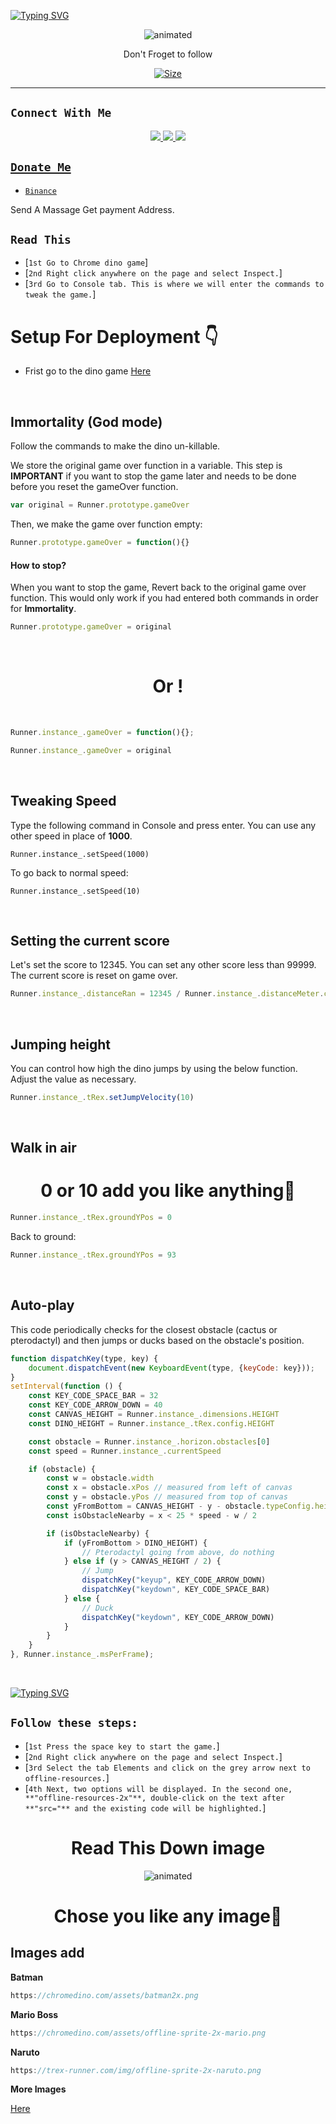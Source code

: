 

[![Typing SVG](https://readme-typing-svg.demolab.com?font=Caveat&size=30&pause=1000&color=F70000&center=true&vCenter=true&width=435&lines=Hellow+I+Am+Hyper+Mod;Let's+Go+Dino+Game+Hack;Useing+Inspect+Element)](https://git.io/typing-svg)

<p align="center">
<img src="https://i.ibb.co/grrwRTk/FB-IMG-1695300469802.jpg" alt="animated" />
</p>

<p align="center">
Don't Froget to follow
</p>

<p align="center">
<a href="https://youtube.com/c/HYPERMOD"><img title="Size" src="https://img.shields.io/badge/Tutorial-Video-green"></a>
</p>

-------

## ```Connect With Me```
<p align="center">
<a href="https://wa.me/94767043432"><img src="https://img.shields.io/badge/Contact Hyper Mod-25D366?style=for-the-badge&logo=whatsapp&logoColor=white" />
<a href="https://chat.whatsapp.com/DNUr9fAAaTq6YW3SFQHX7Q"><img src="https://img.shields.io/badge/Join Official GC-25D366?style=for-the-badge&logo=whatsapp&logoColor=white" />
<a href="https://youtube.com/c/HYPERMOD"><img src="https://img.shields.io/badge/Subscribe Hyper Mod-ff0000?style=for-the-badge&logo=youtube&logoColor=ff000000&link=https://youtube.com/c/HYPERMOD" /><br>
</p>

## ```Donate Me```

- [`Binance`](Wa.me/94767043432)

<p align="left">
Send A Massage Get payment Address.
</p>

## ```Read This```

- [`1st Go to Chrome dino game`]
- [`2nd Right click anywhere on the page and select Inspect.`]
- [`3rd Go to Console tab. This is where we will enter the commands to tweak the game.`]

# Setup For Deployment 👇

- Frist go to the dino game [Here](Chrome://dino)

<br>

## Immortality (God mode)
Follow the commands to make the dino un-killable.

We store the original game over function in a variable. This step is **IMPORTANT** if you want to stop the game later and needs to be done before you reset the gameOver function.
```js
var original = Runner.prototype.gameOver
```

Then, we make the game over function empty:
```js
Runner.prototype.gameOver = function(){}
```

#### How to stop?
When you want to stop the game, Revert back to the original game over function. This would only work if you had entered both commands in order for **Immortality**.
```js
Runner.prototype.gameOver = original
```
<br>

<h1 align="center">Or !<br></h1>

<br>

```js
Runner.instance_.gameOver = function(){};
```

```js
Runner.instance_.gameOver = original
```

<br>

## Tweaking Speed
Type the following command in Console and press enter.
You can use any other speed in place of **1000**.

```
Runner.instance_.setSpeed(1000)
```

To go back to normal speed:
```
Runner.instance_.setSpeed(10)
```

<br>

## Setting the current score
Let's set the score to 12345. You can set any other score less than 99999.
The current score is reset on game over.

```js
Runner.instance_.distanceRan = 12345 / Runner.instance_.distanceMeter.config.COEFFICIENT
```

<br>

## Jumping height
You can control how high the dino jumps by using the below function. Adjust the value as necessary.

```js
Runner.instance_.tRex.setJumpVelocity(10)
```

<br>

## Walk in air

<h1 align="center">0 or 10 add you like anything🌸<br></h1>

```js
Runner.instance_.tRex.groundYPos = 0
```

Back to ground:

```js
Runner.instance_.tRex.groundYPos = 93
```

<br>

## Auto-play

This code periodically checks for the closest obstacle (cactus or pterodactyl) and then jumps or ducks based on the obstacle's position.

```js
function dispatchKey(type, key) {
    document.dispatchEvent(new KeyboardEvent(type, {keyCode: key}));
}
setInterval(function () {
    const KEY_CODE_SPACE_BAR = 32
    const KEY_CODE_ARROW_DOWN = 40
    const CANVAS_HEIGHT = Runner.instance_.dimensions.HEIGHT
    const DINO_HEIGHT = Runner.instance_.tRex.config.HEIGHT

    const obstacle = Runner.instance_.horizon.obstacles[0]
    const speed = Runner.instance_.currentSpeed

    if (obstacle) {
        const w = obstacle.width
        const x = obstacle.xPos // measured from left of canvas
        const y = obstacle.yPos // measured from top of canvas
        const yFromBottom = CANVAS_HEIGHT - y - obstacle.typeConfig.height
        const isObstacleNearby = x < 25 * speed - w / 2

        if (isObstacleNearby) {
            if (yFromBottom > DINO_HEIGHT) {
                // Pterodactyl going from above, do nothing
            } else if (y > CANVAS_HEIGHT / 2) {
                // Jump
                dispatchKey("keyup", KEY_CODE_ARROW_DOWN)
                dispatchKey("keydown", KEY_CODE_SPACE_BAR)
            } else {
                // Duck
                dispatchKey("keydown", KEY_CODE_ARROW_DOWN)
            }
        }
    }
}, Runner.instance_.msPerFrame);
```

<br>

[![Typing SVG](https://readme-typing-svg.demolab.com?font=Caveat&size=30&pause=1000&color=F70000&center=true&vCenter=true&width=435&lines=Now+Let's+Go+Change+Custome+Character+And+Map)](https://git.io/typing-svg)

## ```Follow these steps:```

- [`1st Press the space key to start the game.`]
- [`2nd Right click anywhere on the page and select Inspect.`]
- [`3rd Select the tab Elements and click on the grey arrow next to offline-resources.`]
- [`4th Next, two options will be displayed. In the second one, **"offline-resources-2x"**, double-click on the text after **"src="** and the existing code will be highlighted.`]

<h1 align="center">Read This Down image<br></h1>

<p align="center">
<img src="https://i.ibb.co/855vBCZ/hyper-dino-elements-png-change.webp" alt="animated" />
</p>

<h1 align="center">Chose you like any image🌸<br></h1>

## Images add 

**Batman**

```js
https://chromedino.com/assets/batman2x.png
```

**Mario Boss**

```js
https://chromedino.com/assets/offline-sprite-2x-mario.png
```

**Naruto**

```js
https://trex-runner.com/img/offline-sprite-2x-naruto.png
```

**More Images**

[Here](https://trex-runner.com/img/)

<br>